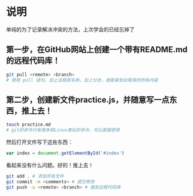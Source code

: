 # 说明
单纯的为了记录解决冲突的方法，上次学会的已经忘掉了

## 第一步，在GitHub网站上创建一个带有README.md的远程代码库！
```bash
git pull <remote> <branch>
# 使用 pull 语句，加上远程库名称，加上分支，就能拿到远程库的所有内容
```

## 第二步，创建新文件practice.js，并随意写一点东西，推上去！
```bash
touch practice.md
# git的命令行有很多和Linux类似的命令，可以直接使用
```

然后打开文件写下这些东西：

```javascript
var index = document.getElementById('#index')
```

看起来没有什么问题。好的！推上去！

```bash
git add . # 添加所有文件
git commit -m <comments> # 提交修改
git push -u <remote> <branch> # 推到远程代码库
```